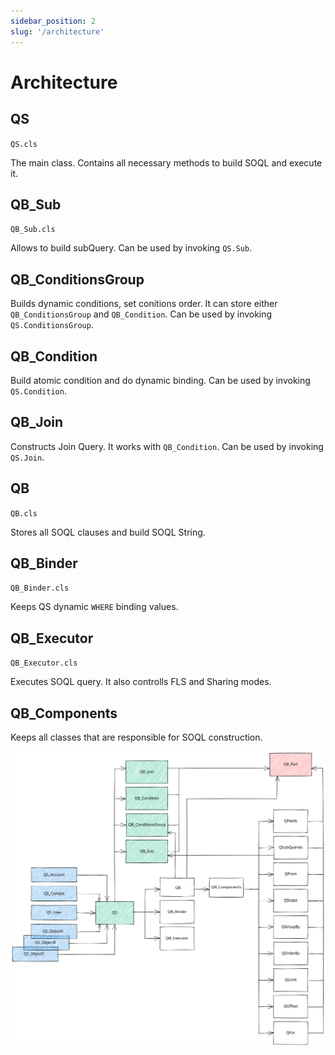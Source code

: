 ```yaml
---
sidebar_position: 2
slug: '/architecture'
---
```


# Architecture

## QS

`QS.cls`

The main class. Contains all necessary methods to build SOQL and execute it.

## QB_Sub

`QB_Sub.cls`

Allows to build subQuery. Can be used by invoking `QS.Sub`.

## QB_ConditionsGroup

Builds dynamic conditions, set conitions order. It can store either `QB_ConditionsGroup` and `QB_Condition`. Can be used by invoking `QS.ConditionsGroup`.

## QB_Condition

Build atomic condition and do dynamic binding. Can be used by invoking `QS.Condition`.

## QB_Join

Constructs Join Query. It works with `QB_Condition`. Can be used by invoking `QS.Join`.

## QB

`QB.cls`

Stores all SOQL clauses and build SOQL String.

## QB_Binder

`QB_Binder.cls`

Keeps QS dynamic `WHERE` binding values.

## QB_Executor

`QB_Executor.cls`

Executes SOQL query. It also controlls FLS and Sharing modes.

## QB_Components

Keeps all classes that are responsible for SOQL construction.

![Image](./assets/Architecture.svg)

